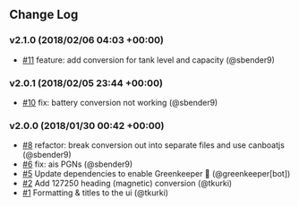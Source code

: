 ## Change Log

### v2.1.0 (2018/02/06 04:03 +00:00)
- [#11](https://github.com/SignalK/signalk-to-nmea2000/pull/11) feature: add conversion for tank level and capacity (@sbender9)

### v2.0.1 (2018/02/05 23:44 +00:00)
- [#10](https://github.com/SignalK/signalk-to-nmea2000/pull/10) fix: battery conversion not working (@sbender9)

### v2.0.0 (2018/01/30 00:42 +00:00)
- [#8](https://github.com/SignalK/signalk-to-nmea2000/pull/8)  refactor: break conversion out into separate files and use canboatjs (@sbender9)
- [#6](https://github.com/SignalK/signalk-to-nmea2000/pull/6) fix: ais PGNs (@sbender9)
- [#5](https://github.com/SignalK/signalk-to-nmea2000/pull/5) Update dependencies to enable Greenkeeper 🌴 (@greenkeeper[bot])
- [#2](https://github.com/SignalK/signalk-to-nmea2000/pull/2) Add 127250 heading (magnetic) conversion (@tkurki)
- [#1](https://github.com/SignalK/signalk-to-nmea2000/pull/1) Formatting & titles to the ui (@tkurki)